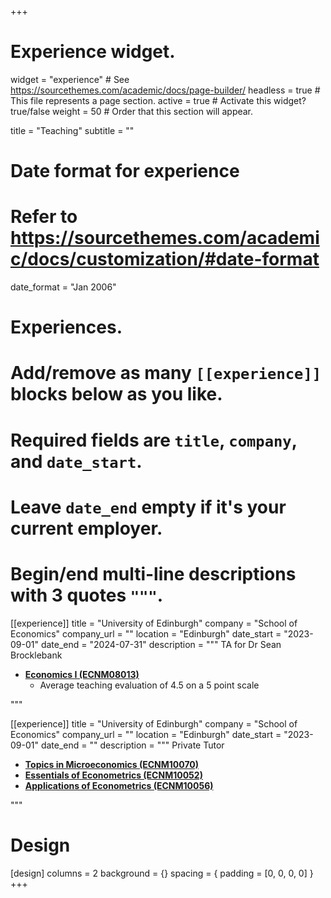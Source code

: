 +++
# Experience widget.
widget = "experience"  # See https://sourcethemes.com/academic/docs/page-builder/
headless = true  # This file represents a page section.
active = true  # Activate this widget? true/false
weight = 50  # Order that this section will appear.

title = "Teaching"
subtitle = ""

# Date format for experience
#   Refer to https://sourcethemes.com/academic/docs/customization/#date-format
date_format = "Jan 2006"

# Experiences.
#   Add/remove as many `[[experience]]` blocks below as you like.
#   Required fields are `title`, `company`, and `date_start`.
#   Leave `date_end` empty if it's your current employer.
#   Begin/end multi-line descriptions with 3 quotes `"""`.
[[experience]]
  title = "University of Edinburgh"
  company = "School of Economics"
  company_url = ""
  location = "Edinburgh"
  date_start = "2023-09-01"
  date_end = "2024-07-31"
  description = """
  TA for Dr Sean Brocklebank
  
  * [**Economics I (ECNM08013)**](http://www.drps.ed.ac.uk/23-24/dpt/cxecnm08013.htm)
    * Average teaching evaluation of 4.5 on a 5 point scale
  
  """
  
[[experience]]
  title = "University of Edinburgh"
  company = "School of Economics"
  company_url = ""
  location = "Edinburgh"
  date_start = "2023-09-01"
  date_end = ""
  description = """
  Private Tutor
  
  * [**Topics in Microeconomics (ECNM10070)**](http://www.drps.ed.ac.uk/23-24/dpt/cxecnm10070.htm)
  * [**Essentials of Econometrics (ECNM10052)**](http://www.drps.ed.ac.uk/23-24/dpt/cxecnm10052.htm)
  * [**Applications of Econometrics (ECNM10056)**](http://www.drps.ed.ac.uk/23-24/dpt/cxecnm10056.htm)

  """
  
# Design 
[design]
columns = 2
background = {}
spacing = { padding = [0, 0, 0, 0] }
+++
